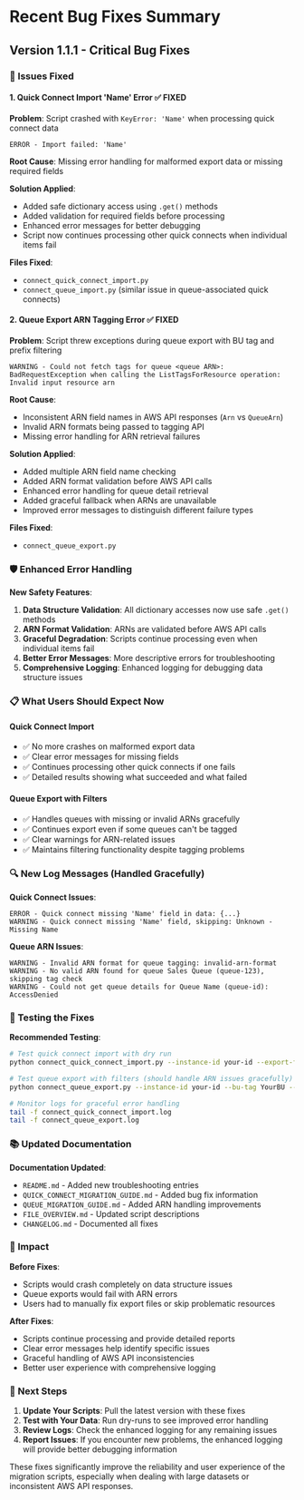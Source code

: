 # Recent Bug Fixes Summary

## Version 1.1.1 - Critical Bug Fixes

### 🔧 Issues Fixed

#### 1. Quick Connect Import 'Name' Error ✅ **FIXED**
**Problem**: Script crashed with `KeyError: 'Name'` when processing quick connect data
```
ERROR - Import failed: 'Name'
```

**Root Cause**: Missing error handling for malformed export data or missing required fields

**Solution Applied**:
- Added safe dictionary access using `.get()` methods
- Added validation for required fields before processing
- Enhanced error messages for better debugging
- Script now continues processing other quick connects when individual items fail

**Files Fixed**: 
- `connect_quick_connect_import.py`
- `connect_queue_import.py` (similar issue in queue-associated quick connects)

#### 2. Queue Export ARN Tagging Error ✅ **FIXED**
**Problem**: Script threw exceptions during queue export with BU tag and prefix filtering
```
WARNING - Could not fetch tags for queue <queue ARN>: BadRequestException when calling the ListTagsForResource operation: Invalid input resource arn
```

**Root Cause**: 
- Inconsistent ARN field names in AWS API responses (`Arn` vs `QueueArn`)
- Invalid ARN formats being passed to tagging API
- Missing error handling for ARN retrieval failures

**Solution Applied**:
- Added multiple ARN field name checking
- Added ARN format validation before AWS API calls
- Enhanced error handling for queue detail retrieval
- Added graceful fallback when ARNs are unavailable
- Improved error messages to distinguish different failure types

**Files Fixed**: 
- `connect_queue_export.py`

### 🛡️ Enhanced Error Handling

**New Safety Features**:
1. **Data Structure Validation**: All dictionary accesses now use safe `.get()` methods
2. **ARN Format Validation**: ARNs are validated before AWS API calls
3. **Graceful Degradation**: Scripts continue processing even when individual items fail
4. **Better Error Messages**: More descriptive errors for troubleshooting
5. **Comprehensive Logging**: Enhanced logging for debugging data structure issues

### 📋 What Users Should Expect Now

#### Quick Connect Import
- ✅ No more crashes on malformed export data
- ✅ Clear error messages for missing fields
- ✅ Continues processing other quick connects if one fails
- ✅ Detailed results showing what succeeded and what failed

#### Queue Export with Filters
- ✅ Handles queues with missing or invalid ARNs gracefully
- ✅ Continues export even if some queues can't be tagged
- ✅ Clear warnings for ARN-related issues
- ✅ Maintains filtering functionality despite tagging problems

### 🔍 New Log Messages (Handled Gracefully)

**Quick Connect Issues**:
```
ERROR - Quick connect missing 'Name' field in data: {...}
WARNING - Quick connect missing 'Name' field, skipping: Unknown - Missing Name
```

**Queue ARN Issues**:
```
WARNING - Invalid ARN format for queue tagging: invalid-arn-format
WARNING - No valid ARN found for queue Sales Queue (queue-123), skipping tag check
WARNING - Could not get queue details for Queue Name (queue-id): AccessDenied
```

### 🧪 Testing the Fixes

**Recommended Testing**:
```bash
# Test quick connect import with dry run
python connect_quick_connect_import.py --instance-id your-id --export-file qc_export.json --dry-run

# Test queue export with filters (should handle ARN issues gracefully)
python connect_queue_export.py --instance-id your-id --bu-tag YourBU --queue-prefix Q_QC_

# Monitor logs for graceful error handling
tail -f connect_quick_connect_import.log
tail -f connect_queue_export.log
```

### 📚 Updated Documentation

**Documentation Updated**:
- `README.md` - Added new troubleshooting entries
- `QUICK_CONNECT_MIGRATION_GUIDE.md` - Added bug fix information
- `QUEUE_MIGRATION_GUIDE.md` - Added ARN handling improvements
- `FILE_OVERVIEW.md` - Updated script descriptions
- `CHANGELOG.md` - Documented all fixes

### 🎯 Impact

**Before Fixes**:
- Scripts would crash completely on data structure issues
- Queue exports would fail with ARN errors
- Users had to manually fix export files or skip problematic resources

**After Fixes**:
- Scripts continue processing and provide detailed reports
- Clear error messages help identify specific issues
- Graceful handling of AWS API inconsistencies
- Better user experience with comprehensive logging

### 🚀 Next Steps

1. **Update Your Scripts**: Pull the latest version with these fixes
2. **Test with Your Data**: Run dry-runs to see improved error handling
3. **Review Logs**: Check the enhanced logging for any remaining issues
4. **Report Issues**: If you encounter new problems, the enhanced logging will provide better debugging information

These fixes significantly improve the reliability and user experience of the migration scripts, especially when dealing with large datasets or inconsistent AWS API responses.